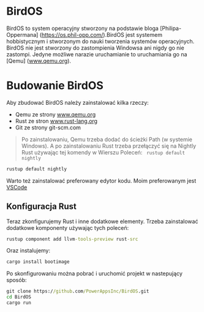 # BirdOS
BirdOS to system operacyjny stworzony na podstawie bloga [Philipa-Oppermana] (https://os.phil-opp.com/).BirdOS jest systemem hobbistycznym i  stworzonym do nauki tworzenia systemów operacyjnych.
BirdOS nie jest stworzony do zastompienia Windowsa ani nigdy go nie zastompi. Jedyne możliwe narazie uruchamianie to uruchamiania go na [Qemu] (www.qemu.org).

# Budowanie BirdOS
Aby zbudować BirdOS należy zainstalować kilka rzeczy:
- Qemu ze strony  www.qemu.org 
- Rust ze stron  www.rust-lang.org
- Git ze strony git-scm.com 
>Po zainstalowaniu, Qemu trzeba dodać do ścieżki Path (w systemie Windows).
>A po zainstalowaniu Rust trzeba przełączyć się na Nightly Rust używając tej komendy w Wierszu Poleceń: ``` rustup default nightly```

```cmd
rustup default nightly
```

Warto też zainstalować preferowany edytor kodu. Moim preferowanym jest [VSCode](code.visualstudio.com)
## Konfiguracja  Rust 
Teraz zkonfigurujemy Rust i inne dodatkowe elementy. 
Trzeba zainstalować dodatkowe komponenty używając tych poleceń:
```cmd
rustup component add llvm-tools-preview rust-src
```
Oraz instalujemy: 
```cmd
cargo install bootimage 
```
Po skonfigurowaniu można pobrać i uruchomić projekt w nastepujący sposób:
```cmd
git clone https://github.com/PowerAppsInc/BirdOS.git
cd BirdOS
cargo run
```